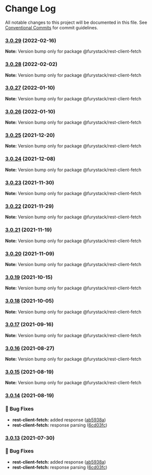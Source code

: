 # Change Log

All notable changes to this project will be documented in this file.
See [Conventional Commits](https://conventionalcommits.org) for commit guidelines.

### [3.0.29](https://github.com/furystack/furystack/compare/@furystack/rest-client-fetch@3.0.28...@furystack/rest-client-fetch@3.0.29) (2022-02-16)

**Note:** Version bump only for package @furystack/rest-client-fetch






### [3.0.28](https://github.com/furystack/furystack/compare/@furystack/rest-client-fetch@3.0.27...@furystack/rest-client-fetch@3.0.28) (2022-02-02)

**Note:** Version bump only for package @furystack/rest-client-fetch






### [3.0.27](https://github.com/furystack/furystack/compare/@furystack/rest-client-fetch@3.0.25...@furystack/rest-client-fetch@3.0.27) (2022-01-10)

**Note:** Version bump only for package @furystack/rest-client-fetch






### [3.0.26](https://github.com/furystack/furystack/compare/@furystack/rest-client-fetch@3.0.25...@furystack/rest-client-fetch@3.0.26) (2022-01-10)

**Note:** Version bump only for package @furystack/rest-client-fetch






### [3.0.25](https://github.com/furystack/furystack/compare/@furystack/rest-client-fetch@3.0.24...@furystack/rest-client-fetch@3.0.25) (2021-12-20)

**Note:** Version bump only for package @furystack/rest-client-fetch






### [3.0.24](https://github.com/furystack/furystack/compare/@furystack/rest-client-fetch@3.0.23...@furystack/rest-client-fetch@3.0.24) (2021-12-08)

**Note:** Version bump only for package @furystack/rest-client-fetch






### [3.0.23](https://github.com/furystack/furystack/compare/@furystack/rest-client-fetch@3.0.22...@furystack/rest-client-fetch@3.0.23) (2021-11-30)

**Note:** Version bump only for package @furystack/rest-client-fetch






### [3.0.22](https://github.com/furystack/furystack/compare/@furystack/rest-client-fetch@3.0.21...@furystack/rest-client-fetch@3.0.22) (2021-11-29)

**Note:** Version bump only for package @furystack/rest-client-fetch






### [3.0.21](https://github.com/furystack/furystack/compare/@furystack/rest-client-fetch@3.0.20...@furystack/rest-client-fetch@3.0.21) (2021-11-19)

**Note:** Version bump only for package @furystack/rest-client-fetch






### [3.0.20](https://github.com/furystack/furystack/compare/@furystack/rest-client-fetch@3.0.19...@furystack/rest-client-fetch@3.0.20) (2021-11-09)

**Note:** Version bump only for package @furystack/rest-client-fetch






### [3.0.19](https://github.com/furystack/furystack/compare/@furystack/rest-client-fetch@3.0.18...@furystack/rest-client-fetch@3.0.19) (2021-10-15)

**Note:** Version bump only for package @furystack/rest-client-fetch






### [3.0.18](https://github.com/furystack/furystack/compare/@furystack/rest-client-fetch@3.0.17...@furystack/rest-client-fetch@3.0.18) (2021-10-05)

**Note:** Version bump only for package @furystack/rest-client-fetch






### [3.0.17](https://github.com/furystack/furystack/compare/@furystack/rest-client-fetch@3.0.16...@furystack/rest-client-fetch@3.0.17) (2021-09-16)

**Note:** Version bump only for package @furystack/rest-client-fetch






### [3.0.16](https://github.com/furystack/furystack/compare/@furystack/rest-client-fetch@3.0.15...@furystack/rest-client-fetch@3.0.16) (2021-08-27)

**Note:** Version bump only for package @furystack/rest-client-fetch






### [3.0.15](https://github.com/furystack/furystack/compare/@furystack/rest-client-fetch@3.0.14...@furystack/rest-client-fetch@3.0.15) (2021-08-19)

**Note:** Version bump only for package @furystack/rest-client-fetch






### [3.0.14](https://github.com/furystack/furystack/compare/@furystack/rest-client-fetch@1.2.21...@furystack/rest-client-fetch@3.0.14) (2021-08-19)


### 🐛 Bug Fixes

* **rest-client-fetch:** added response ([ab5938a](https://github.com/furystack/furystack/commit/ab5938a6b02de40ae19095adc3c620b1960c1f65))
* **rest-client-fetch:** response parsing ([6cd03fc](https://github.com/furystack/furystack/commit/6cd03fc6d8efafaa712e1196d08accc0ae1f9046))




### [3.0.13](https://github.com/furystack/furystack/compare/@furystack/rest-client-fetch@1.2.21...@furystack/rest-client-fetch@3.0.13) (2021-07-30)


### 🐛 Bug Fixes

* **rest-client-fetch:** added response ([ab5938a](https://github.com/furystack/furystack/commit/ab5938a6b02de40ae19095adc3c620b1960c1f65))
* **rest-client-fetch:** response parsing ([6cd03fc](https://github.com/furystack/furystack/commit/6cd03fc6d8efafaa712e1196d08accc0ae1f9046))
